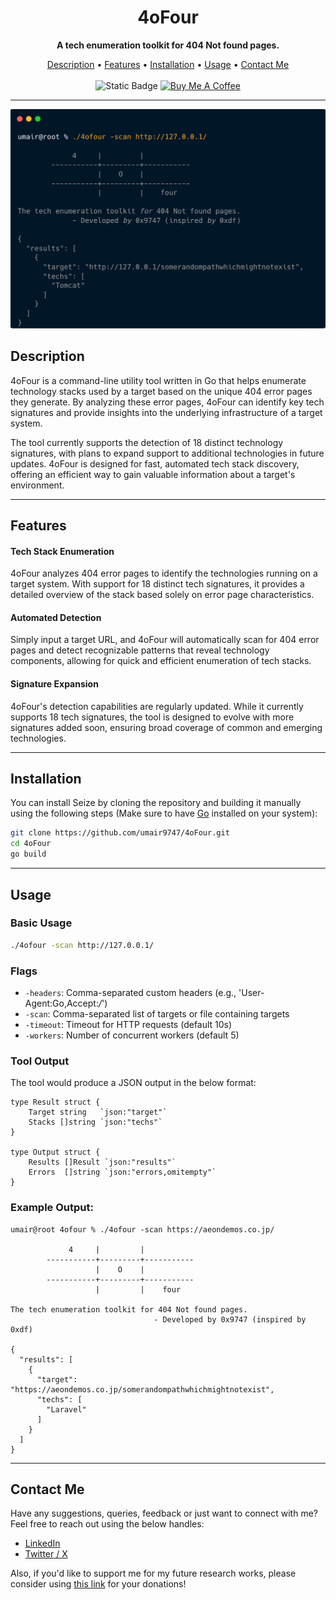 
<h1 align="center">4oFour</h1>
<p align="center"><b>A tech enumeration toolkit for 404 Not found pages.</b></p>
<p align="center">
<a href="#description">Description</a> • <a href="#features">Features</a> • <a href="#installation">Installation</a> • <a href="#usage">Usage</a> • <a href="#contactme">Contact Me</a><br><br>
<img alt="Static Badge" src="https://img.shields.io/badge/Built with-Golang-green?logo=gear">
  <a href="https://www.buymeacoffee.com/umair9747" target="_blank"><img src="https://www.buymeacoffee.com/assets/img/custom_images/orange_img.png" alt="Buy Me A Coffee" style="height: 21px !important;width: 94px !important;" ></a>
</p>
<hr>
<img src="./tool.png">
<br>
<div id="description">
<h2> Description </h2>
4oFour is a command-line utility tool written in Go that helps enumerate technology stacks used by a target based on the unique 404 error pages they generate. By analyzing these error pages, 4oFour can identify key tech signatures and provide insights into the underlying infrastructure of a target system.

The tool currently supports the detection of 18 distinct technology signatures, with plans to expand support to additional technologies in future updates. 4oFour is designed for fast, automated tech stack discovery, offering an efficient way to gain valuable information about a target's environment.
</div>
<hr style="height: 1px;">

<div id="features">
<h2> Features </h2>

<h4>Tech Stack Enumeration</h4>
4oFour analyzes 404 error pages to identify the technologies running on a target system. With support for 18 distinct tech signatures, it provides a detailed overview of the stack based solely on error page characteristics.

<h4>Automated Detection</h4>
Simply input a target URL, and 4oFour will automatically scan for 404 error pages and detect recognizable patterns that reveal technology components, allowing for quick and efficient enumeration of tech stacks.

<h4>Signature Expansion</h4>
4oFour's detection capabilities are regularly updated. While it currently supports 18 tech signatures, the tool is designed to evolve with more signatures added soon, ensuring broad coverage of common and emerging technologies.
</div>

<hr style="height: 1px;">

<div id="installation">
<h2> Installation </h2>
You can install Seize by cloning the repository and building it manually using the following steps (Make sure to have <a href="https://go.dev/doc/install">Go</a> installed on your system):<br>


```bash
git clone https://github.com/umair9747/4oFour.git
cd 4oFour
go build
```
</div>

<hr style="height: 1px;">

<div id="usage">
<h2> Usage </h2>

### Basic Usage

```bash
./4ofour -scan http://127.0.0.1/
```

### Flags

- `-headers`: Comma-separated custom headers (e.g., 'User-Agent:Go,Accept:*/*')
- `-scan`: Comma-separated list of targets or file containing targets
- `-timeout`: Timeout for HTTP requests (default 10s)
- `-workers`: Number of concurrent workers (default 5)

### Tool Output
The tool would produce a JSON output in the below format:
```
type Result struct {
	Target string   `json:"target"`
	Stacks []string `json:"techs"`
}

type Output struct {
	Results []Result `json:"results"`
	Errors  []string `json:"errors,omitempty"`
}
```
### Example Output:
```
umair@root 4ofour % ./4ofour -scan https://aeondemos.co.jp/

             4     |         |         
        -----------+---------+-----------
                   |    O    |         
        -----------+---------+-----------
                   |         |    four   

The tech enumeration toolkit for 404 Not found pages.
                                - Developed by 0x9747 (inspired by 0xdf)

{
  "results": [
    {
      "target": "https://aeondemos.co.jp/somerandompathwhichmightnotexist",
      "techs": [
        "Laravel"
      ]
    }
  ]
}
```

</div>

<hr style="height: 1px;">

<div id="contactme">
<h2> Contact Me </h2>
Have any suggestions, queries, feedback or just want to connect with me? Feel free to reach out using the below handles:
<ul type="disc">
<li><a href="https://www.linkedin.com/in/umair-nehri-49699317a">LinkedIn</a></li>
<li><a href="https://twitter.com/0x9747/">Twitter / X</a></li>
</ul>

Also, if you'd like to support me for my future research works, please consider using <a href="https://www.buymeacoffee.com/umair9747">this link</a> for your donations!
</div>
